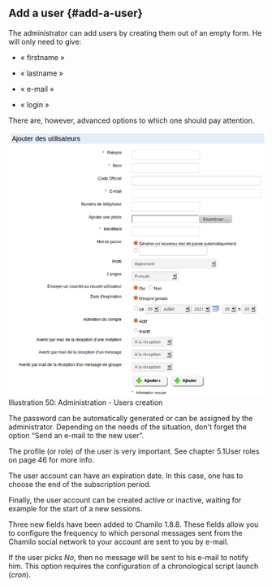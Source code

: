 ## Add a user {#add-a-user}

The administrator can add users by creating them out of an empty form. He will only need to give:

*   « firstname »

*   « lastname »

*   « e-mail »

*   « login »

There are, however, advanced options to which one should pay attention.

![](../assets/graficos79.png)Illustration 50: Administration - Users creation

The password can be automatically generated or can be assigned by the administrator. Depending on the needs of the situation, don&#039;t forget the option “Send an e-mail to the new user”.

The profile (or role) of the user is very important. See chapter 5.1User roles on page 46 for more info.

The user account can have an expiration date. In this case, one has to choose the end of the subscription period.

Finally, the user account can be created active or inactive, waiting for example for the start of a new sessions.

Three new fields have been added to Chamilo 1.8.8\. These fields allow you to configure the frequency to which personal messages sent from the Chamilo social network to your account are sent to you by e-mail.

If the user picks _No_, then no message will be sent to his e-mail to notify him. This option requires the configuration of a chronological script launch (_cron_).